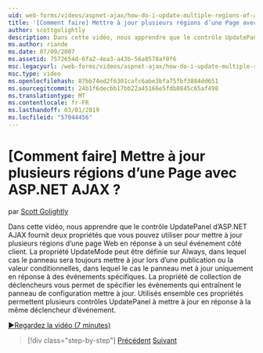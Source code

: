 ```yaml
---
uid: web-forms/videos/aspnet-ajax/how-do-i-update-multiple-regions-of-a-page-with-aspnet-ajax
title: '[Comment faire] Mettre à jour plusieurs régions d’une Page avec ASP.NET AJAX ? | Microsoft Docs'
author: scottgolightly
description: Dans cette vidéo, nous apprendre que le contrôle UpdatePanel d’ASP.NET AJAX fournit deux propriétés que vous pouvez utiliser pour mettre à jour plusieurs régions d’une page Web en réponse...
ms.author: riande
ms.date: 07/09/2007
ms.assetid: 7572654d-6fa2-4ea3-a43b-56a8578af0f6
msc.legacyurl: /web-forms/videos/aspnet-ajax/how-do-i-update-multiple-regions-of-a-page-with-aspnet-ajax
msc.type: video
ms.openlocfilehash: 87bb74ed2f6301cafc6abe3bfa75fbf3884dd651
ms.sourcegitcommit: 24b1f6decbb17bb22a45166e5fdb0845c65af498
ms.translationtype: MT
ms.contentlocale: fr-FR
ms.lasthandoff: 03/01/2019
ms.locfileid: "57044456"
---
```

<a name="how-do-i-update-multiple-regions-of-a-page-with-aspnet-ajax"></a>[Comment faire] Mettre à jour plusieurs régions d’une Page avec ASP.NET AJAX ?
====================
par [Scott Golightly](https://github.com/scottgolightly)

Dans cette vidéo, nous apprendre que le contrôle UpdatePanel d’ASP.NET AJAX fournit deux propriétés que vous pouvez utiliser pour mettre à jour plusieurs régions d’une page Web en réponse à un seul événement côté client. La propriété UpdateMode peut être définie sur Always, dans lequel cas le panneau sera toujours mettre à jour lors d’une publication ou la valeur conditionnelles, dans lequel le cas le panneau met à jour uniquement en réponse à des événements spécifiques. La propriété de collection de déclencheurs vous permet de spécifier les événements qui entraînent le panneau de configuration mettre à jour. Utilisés ensemble ces propriétés permettent plusieurs contrôles UpdatePanel à mettre à jour en réponse à la même déclencheur d’événement.

[&#9654;Regardez la vidéo (7 minutes)](https://channel9.msdn.com/Blogs/ASP-NET-Site-Videos/how-do-i-update-multiple-regions-of-a-page-with-aspnet-ajax)

> [!div class="step-by-step"]
> [Précédent](how-do-i-implement-the-ajax-after-processing-pattern.md)
> [Suivant](how-do-i-choose-between-methods-of-ajax-page-updates.md)
